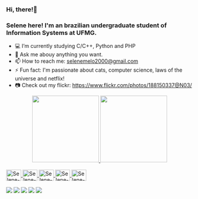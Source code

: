 ### Hi, there!👋 
### Selene here! I'm an brazilian undergraduate student of Information Systems at UFMG. 

- :computer: I’m currently studying C/C++, Python and PHP
- 💬 Ask me abouy anything you want. 
- 📫 How to reach me: selenemelo2000@gmail.com
- ⚡ Fun fact: I'm passionate about cats, computer science, laws of the universe and netflix!
- :camera: Check out my flickr: https://www.flickr.com/photos/188150337@N03/

<div align="center">
  <a href="https://github.com/SeleneMelo">
  <img height="180em" src="https://github-readme-stats.vercel.app/api?username=SeleneMelo&show_icons=true&theme=dracula&include_all_commits=true&count_private=true"/>
  <img height="180em" src="https://github-readme-stats.vercel.app/api/top-langs/?username=SeleneMelo&layout=compact&langs_count=7&theme=dracula"/>
</div>
  
<div style="display: inline_block"><br>
 <img align="center" alt="Selene-C" height="30"width="40" src="https://cdn.jsdelivr.net/gh/devicons/devicon/icons/c/c-original.svg">
 <img align="center" alt="Selene-Cpp" height="30"width="40" src="https://cdn.jsdelivr.net/gh/devicons/devicon/icons/cplusplus/cplusplus-original.svg">
 <img align="center" alt="Selene-py" height="30" width="40" src="https://cdn.jsdelivr.net/gh/devicons/devicon/icons/python/python-original.svg">
  <img align="center" alt="Selene-sql" height="30" width="40" src="https://cdn.jsdelivr.net/gh/devicons/devicon/icons/mysql/mysql-plain.svg">
 <img align="center" alt="Selene-Git" height="30" width="40" src="https://cdn.jsdelivr.net/gh/devicons/devicon/icons/git/git-original.svg">
  </div>
  
  
<div style="display: inline_block"><br>
<a href="https://instagram.com/selenemeloa" target="_blank"><img src="https://img.shields.io/badge/-Instagram-%23E4405F?style=for-the-badge&logo=instagram&logoColor=white" target="_blank"></a>
<a href="https://discord.gg/2cN4nA7E" target="_blank"><img src="https://img.shields.io/badge/Discord-7289DA?style=for-the-badge&logo=discord&logoColor=white" target="_blank"></a>
<a href="https://github.com/SeleneMelo" target="_blank"><img src="https://img.shields.io/badge/GitHub-000000?&style=for-the-badge&logo=GitHub&logoColor=white"
target="_blank"></a>
<a href = "mailto:selenemelo2000@gmail.com" target="_blank"><img src="https://img.shields.io/badge/-Gmail-%23333?style=for-the-badge&logo=gmail&logoColor=white" target="_blank"></a>
<a href= "https://twitter.com/selenemelo_" target="_blank"><img src="https://img.shields.io/twitter/url/http/shields.io.svg?style=for-the-badge&logo=Twitter&logoColor=white" target="_blank"></a>
</div>

